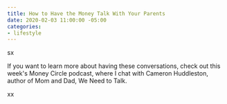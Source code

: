 ```yaml
---
title: How to Have the Money Talk With Your Parents
date: 2020-02-03 11:00:00 -05:00
categories:
- lifestyle
---
```


sx

If you want to learn more about having these conversations, check out this week's Money Circle podcast, where I chat with Cameron Huddleston, author of Mom and Dad, We Need to Talk.

xx
